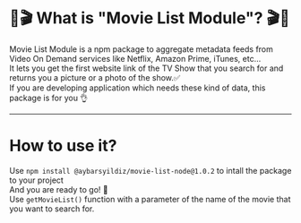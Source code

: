 # 💫🎬 What is "Movie List Module"? 🎬💫

Movie List Module is a npm package to aggregate metadata feeds from Video On Demand services like Netflix, Amazon Prime, iTunes, etc…  
It lets you get the first website link of the TV Show that you search for and returns you a picture or a photo of the show.✅   
If you are developing application which needs these kind of data, this package is for you 👌
<hr>

# How to use it?
Use `npm install @aybarsyildiz/movie-list-node@1.0.2` to intall the package to your project
<br>
And you are ready to go! 🤘<br>
Use `getMovieList()` function with a parameter of the name of the movie that you want to search for.